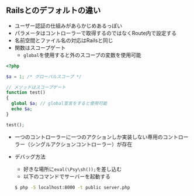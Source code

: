 ## Railsとのデフォルトの違い
- ユーザー認証の仕組みがあらかじめあるっぽい
- パラメータはコントローラーで取得するのではなくRoute内で設定する
- 名前空間とファイル名の対応はRailsと同じ
- 関数はスコープゲート
    - `global`を使用すると外のスコープの変数を使用可能

```php
<?php

$a = 1; /* グローバルスコープ */

// メソッドはスコープゲート
function test()
{
  global $a; // global宣言をすると使用可能
  echo $a;
}

test();
```

- 一つのコントローラーに一つのアクションしか実装しない専用のコントローラー（シングルアクションコントローラー）が存在

- デバッグ方法
    - 好きな場所に`eval(\Psy\sh());`を差し込む
    - 以下のコマンドでサーバーを起動する

    ```sh
    $ php -S localhost:8000 -t public server.php
    ```
